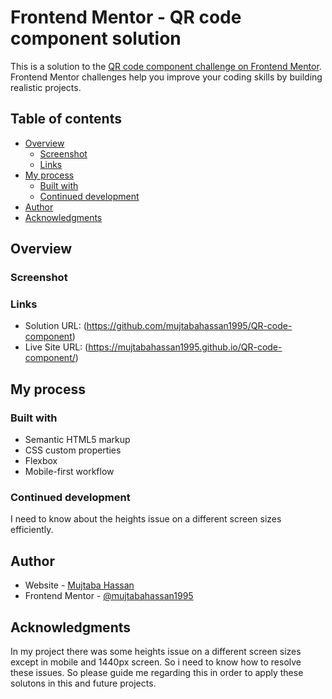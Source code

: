 # Frontend Mentor - QR code component solution

This is a solution to the [QR code component challenge on Frontend Mentor](https://www.frontendmentor.io/challenges/qr-code-component-iux_sIO_H). Frontend Mentor challenges help you improve your coding skills by building realistic projects. 

## Table of contents

- [Overview](#overview)
  - [Screenshot](#screenshot)
  - [Links](#links)
- [My process](#my-process)
  - [Built with](#built-with)
  - [Continued development](#continued-development)
- [Author](#author)
- [Acknowledgments](#acknowledgments)

## Overview

### Screenshot

 
 

### Links

- Solution URL: (https://github.com/mujtabahassan1995/QR-code-component)
- Live Site URL: (https://mujtabahassan1995.github.io/QR-code-component/)

## My process

### Built with

- Semantic HTML5 markup
- CSS custom properties
- Flexbox
- Mobile-first workflow

### Continued development

I need to know about the heights issue on a different screen sizes efficiently.


## Author

- Website - [Mujtaba Hassan](https://www.your-site.com)
- Frontend Mentor - [@mujtabahassan1995](https://mujtabahassan1995.github.io/QR-code-component/)


## Acknowledgments

In my project there was some heights issue on a different screen sizes except in mobile and 1440px screen. So i need to know how to resolve these issues. So please guide me regarding this in order to apply these solutons in this and future projects.

